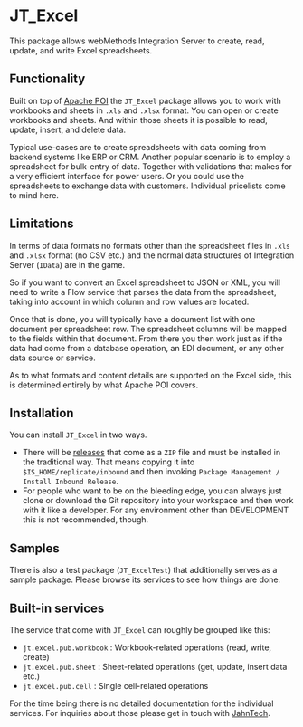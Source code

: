 # JT_Excel

This package allows webMethods Integration Server to create, read, update,
and write Excel spreadsheets.

## Functionality

Built on top of [Apache POI](https://poi.apache.org/) the `JT_Excel`
package allows you to work with workbooks and sheets in `.xls` and
`.xlsx` format. You can open or create workbooks and sheets. And within
those sheets it is possible to read, update, insert, and delete data.

Typical use-cases are to create spreadsheets with data coming from
backend systems like ERP or CRM. Another popular scenario is to
employ a spreadsheet for bulk-entry of data. Together with validations
that makes for a very efficient interface for power users.
Or you could use the spreadsheets to exchange data with customers.
Individual pricelists come to mind here.

## Limitations

In terms of data formats no formats other than the spreadsheet files
in `.xls` and `.xlsx` format (no CSV etc.) and the normal data
structures of Integration Server (`IData`) are in the game.

So if you want to convert an Excel spreadsheet to JSON or XML, you will
need to write a Flow service that parses the data from the spreadsheet,
taking into account in which column and row values are located.

Once that is done, you will typically have a document list with one
document per spreadsheet row. The spreadsheet columns will be mapped to
the fields within that document.
From there you then work just as if the data had come from a database
operation, an EDI document, or any other data source or service.

As to what formats and content details are supported on the Excel side,
this is determined entirely by what Apache POI covers.

## Installation

You can install `JT_Excel` in two ways.

- There will be [releases](https://github.com/JahnTech/webmethods-is-jt_excel/releases)
  that come as a `ZIP` file and must be
  installed in the traditional way. That means copying it into
  `$IS_HOME/replicate/inbound` and then invoking
  `Package Management / Install Inbound Release`.
- For people who want to be on the bleeding edge, you can always
  just clone or download the Git repository into your workspace
  and then work with it like a developer. For any environment
  other than DEVELOPMENT this is not recommended, though.

## Samples

There is also a test package (`JT_ExcelTest`) that additionally
serves as a sample package. Please browse its services to see how
things are done.

## Built-in services

The service that come with `JT_Excel` can roughly be grouped like this:

- `jt.excel.pub.workbook` : Workbook-related operations (read, write, create)
- `jt.excel.pub.sheet` : Sheet-related operations (get, update, insert data etc.)
- `jt.excel.pub.cell` : Single cell-related operations

For the time being there is no detailed documentation for the individual
services. For inquiries about those please
get in touch with [JahnTech](https://jahntech.com).
